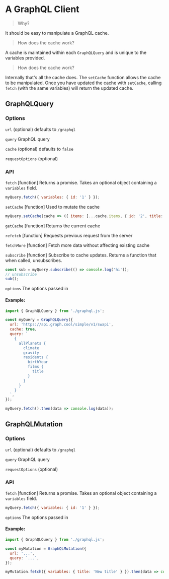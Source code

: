 # A GraphQL Client

> Why? 

It should be easy to manipulate a GraphQL cache.

> How does the cache work?

A cache is maintained within each `GraphQLQuery` and is unique to the variables provided. 

> How does the cache work?

Internally that's all the cache does. The `setCache` function allows the cache to be manipulated. Once you have updated the cache with `setCache`, calling `fetch` (with the same variables) will return the updated cache.

## GraphQLQuery

### Options

`url` (optional) defaults to `/graphql`

`query` GraphQL query

`cache` (optional) defaults to `false`

`requestOptions` (optional)

### API

`fetch` [function] Returns a promise. Takes an optional object containing a `variables` field.

```js
myQuery.fetch({ variables: { id: '1' } });
```

`setCache` [function] Used to mutate the cache

```js
myQuery.setCache(cache => ({ items: [...cache.items, { id: '2', title: 'new' }] }));
```

`getCache` [function] Returns the current cache

`refetch` [function] Requests previous request from the server

`fetchMore` [function] Fetch more data without affecting existing cache

`subscribe` [function] Subscribe to cache updates. Returns a function that when called, unsubscribes.

```js
const sub = myQuery.subscribe(() => console.log('hi'));
// unsubscribe
sub();
```

`options` The options passed in

#### Example:

```js
import { GraphQLQuery } from './graphql.js';

const myQuery = GraphQLQuery({
  url: 'https://api.graph.cool/simple/v1/swapi',
  cache: true,
  query: `
    {
      allPlanets {
        climate
        gravity
        residents {
          birthYear
          films {
            title
          }
        }
      }
    }
  `,
});

myQuery.fetch().then(data => console.log(data));
```

## GraphQLMutation

### Options

`url` (optional) defaults to `/graphql`

`query` GraphQL query

`requestOptions` (optional)

### API

`fetch` [function] Returns a promise. Takes an optional object containing a `variables` field.

```js
myQuery.fetch({ variables: { id: '1' } });
```

`options` The options passed in

#### Example:

```js
import { GraphQLQuery } from './graphql.js';

const myMutation = GraphQLMutation({
  url: '...',
  query: `...`,
});

myMutation.fetch({ variables: { title: 'New title' } }).then(data => console.log(data));
```
